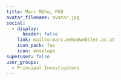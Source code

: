 ```yaml
---
title: Marc Méhu, PhD
avatar_filename: avatar.jpg
social:
  - display:
      header: false
    link: mailto:marc.mehu@webster.ac.at
    icon_pack: fas
    icon: envelope
superuser: false
user_groups:
  - Principal Investigators
---
```

